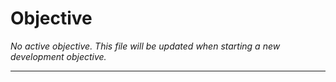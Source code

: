 # Objective

_No active objective. This file will be updated when starting a new development objective._

---
